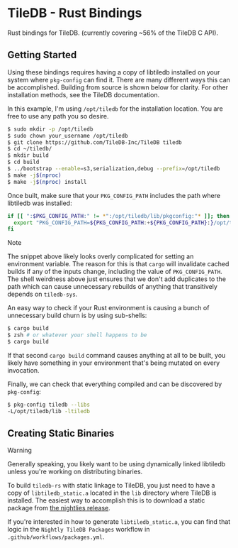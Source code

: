 # TileDB - Rust Bindings

Rust bindings for TileDB. (currently covering ~56% of the TileDB C API).

## Getting Started

Using these bindings requires having a copy of libtiledb installed on your
system where `pkg-config` can find it. There are many different ways this
can be accomplished. Building from source is shown below for clarity. For other
installation methods, see the TileDB documentation.

In this example, I'm using `/opt/tiledb` for the installation location. You are
free to use any path you so desire.

```sh
$ sudo mkdir -p /opt/tiledb
$ sudo chown your_username /opt/tiledb
$ git clone https://github.com/TileDB-Inc/TileDB tiledb
$ cd ~/tiledb/
$ mkdir build
$ cd build
$ ../bootstrap --enable=s3,serialization,debug --prefix=/opt/tiledb
$ make -j$(nproc)
$ make -j$(nproc) install
```

Once built, make sure that your `PKG_CONFIG_PATH` includes the path where
libtiledb was installed:

```sh
if [[ ":$PKG_CONFIG_PATH:" != *":/opt/tiledb/lib/pkgconfig:"* ]]; then
  export "PKG_CONFIG_PATH=${PKG_CONFIG_PATH:+${PKG_CONFIG_PATH}:}/opt/tiledb/lib/pkgconfig"
fi
```

> [!NOTE]
> The snippet above likely looks overly complicated for setting an environment
> variable. The reason for this is that `cargo` will invalidate cached builds
> if any of the inputs change, including the value of `PKG_CONFIG_PATH`. The
> shell weirdness above just ensures that we don't add duplicates to the path
> which can cause unnecessary rebuilds of anything that transitively depends
> on `tiledb-sys`.
>
> An easy way to check if your Rust environment is causing a bunch of
> unnecessary build churn is by using sub-shells:
>
> ```sh
> $ cargo build
> $ zsh # or whatever your shell happens to be
> $ cargo build
> ```
>
> If that second `cargo build` command causes anything at all to be built, you
> likely have something in your environment that's being mutated on every
> invocation.

Finally, we can check that everything compiled and can be discovered by
`pkg-config`:

```sh
$ pkg-config tiledb --libs
-L/opt/tiledb/lib -ltiledb
```

## Creating Static Binaries

> [!WARNING]
> Generally speaking, you likely want to be using dynamically linked libtiledb
> unless you're working on distributing binaries.

To build `tiledb-rs` with static linkage to TileDB, you just need to have a
copy of `libtiledb_static.a` located in the `lib` directory where TileDB is
installed. The easiest way to accomplish this is to download a static package
from [the nightlies release][1].

If you're interested in how to generate `libtiledb_static.a`, you can find that
logic in the `Nightly TileDB Packages` workflow in
`.github/workflows/packages.yml`.

[1]: https://github.com/TileDB-Inc/tiledb-rs/releases/tag/nightlies
